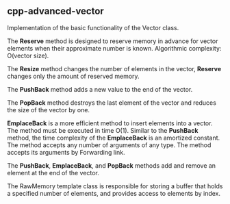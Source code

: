 cpp-advanced-vector
------------------

Implementation of the basic functionality of the Vector class.

The **Reserve** method is designed to reserve memory in advance for vector elements when their approximate number is known.
Algorithmic complexity: O(vector size).

The **Resize** method changes the number of elements in the vector, **Reserve** changes only the amount of reserved memory.

The **PushBack** method adds a new value to the end of the vector.

The **PopBack** method destroys the last element of the vector and reduces the size of the vector by one.

**EmplaceBack** is a more efficient method to insert elements into a vector. The method must be executed in time O(1).
Similar to the **PushBack** method, the time complexity of the **EmplaceBack** is an amortized constant. The method accepts any number of arguments of any type. The method accepts its arguments by Forwarding link.

The **PushBack**, **EmplaceBack**, and **PopBack** methods add and remove an element at the end of the vector.

The RawMemory template class is responsible for storing a buffer that holds a specified number of elements, and provides access to elements by index.

